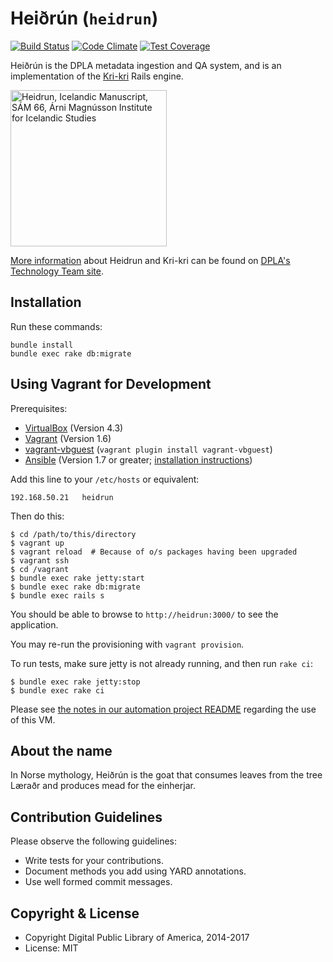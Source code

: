 Heiðrún (`heidrun`)
=======

[![Build Status](https://travis-ci.org/dpla/heidrun.svg?branch=develop)](https://travis-ci.org/dpla/heidrun) [![Code Climate](https://codeclimate.com/github/dpla/heidrun/badges/gpa.svg)](https://codeclimate.com/github/dpla/heidrun) [![Test Coverage](https://codeclimate.com/github/dpla/heidrun/badges/coverage.svg)](https://codeclimate.com/github/dpla/heidrun)

Heiðrún is the DPLA metadata ingestion and QA system, and is an implementation of the [Kri-kri](https://github.com/dpla/KriKri) Rails engine.

<a href="https://commons.wikimedia.org/wiki/File:Manuscript_Heidrun.jpg"><img alt="Heidrun, Icelandic Manuscript, SÁM 66, Árni Magnússon Institute for Icelandic Studies" src="https://upload.wikimedia.org/wikipedia/commons/e/eb/Manuscript_Heidrun.jpg" width="250"/></a>

[More information](https://digitalpubliclibraryofamerica.atlassian.net/wiki/display/TECH/Heidrun) about Heidrun and Kri-kri can be found on [DPLA's Technology Team site](https://digitalpubliclibraryofamerica.atlassian.net/wiki/display/TECH).

Installation
------------

Run these commands:

    bundle install
    bundle exec rake db:migrate



Using Vagrant for Development
-----------------------------

Prerequisites:

* [VirtualBox](https://www.virtualbox.org/) (Version 4.3)
* [Vagrant](http://www.vagrantup.com/) (Version 1.6)
* [vagrant-vbguest](https://github.com/dotless-de/vagrant-vbguest/) (`vagrant plugin install vagrant-vbguest`)
* [Ansible](http://www.ansible.com/) (Version 1.7 or greater; [installation instructions](http://docs.ansible.com/intro_installation.html))


Add this line to your `/etc/hosts` or equivalent:

    192.168.50.21   heidrun

Then do this:

    $ cd /path/to/this/directory
    $ vagrant up
    $ vagrant reload  # Because of o/s packages having been upgraded
    $ vagrant ssh
    $ cd /vagrant
    $ bundle exec rake jetty:start
    $ bundle exec rake db:migrate
    $ bundle exec rails s

You should be able to browse to `http://heidrun:3000/` to see the application.

You may re-run the provisioning with `vagrant provision`.

To run tests, make sure jetty is not already running, and then run `rake ci`:

    $ bundle exec rake jetty:stop
    $ bundle exec rake ci

Please see [the notes in our automation project README](https://github.com/dpla/automation/blob/develop/README-ingestion2.md#when-to-use-this-and-other-dpla-project-vms)
regarding the use of this VM.


About the name
--------------

In Norse mythology, Heiðrún is the goat that consumes leaves from the tree
Læraðr and produces mead for the einherjar.

Contribution Guidelines
-----------------------
Please observe the following guidelines:

  - Write tests for your contributions.
  - Document methods you add using YARD annotations.
  - Use well formed commit messages.

Copyright & License
--------------------

  - Copyright Digital Public Library of America, 2014-2017
  - License: MIT